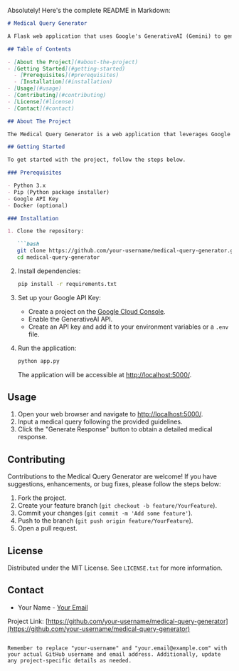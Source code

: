 Absolutely! Here's the complete README in Markdown:

```markdown
# Medical Query Generator

A Flask web application that uses Google's GenerativeAI (Gemini) to generate medical responses based on user input. The application simulates a medical expert providing accurate advice to a patient's query.

## Table of Contents

- [About the Project](#about-the-project)
- [Getting Started](#getting-started)
  - [Prerequisites](#prerequisites)
  - [Installation](#installation)
- [Usage](#usage)
- [Contributing](#contributing)
- [License](#license)
- [Contact](#contact)

## About The Project

The Medical Query Generator is a web application that leverages Google's GenerativeAI to generate detailed and accurate medical responses. Users input medical queries, and the application provides responses adhering to specific guidelines for clarity, accuracy, and informativeness.

## Getting Started

To get started with the project, follow the steps below.

### Prerequisites

- Python 3.x
- Pip (Python package installer)
- Google API Key
- Docker (optional)

### Installation

1. Clone the repository:

   ```bash
   git clone https://github.com/your-username/medical-query-generator.git
   cd medical-query-generator
   ```

2. Install dependencies:

   ```bash
   pip install -r requirements.txt
   ```

3. Set up your Google API Key:

   - Create a project on the [Google Cloud Console](https://console.cloud.google.com/).
   - Enable the GenerativeAI API.
   - Create an API key and add it to your environment variables or a `.env` file.

4. Run the application:

   ```bash
   python app.py
   ```

   The application will be accessible at [http://localhost:5000/](http://localhost:5000/).

## Usage

1. Open your web browser and navigate to [http://localhost:5000/](http://localhost:5000/).
2. Input a medical query following the provided guidelines.
3. Click the "Generate Response" button to obtain a detailed medical response.

## Contributing

Contributions to the Medical Query Generator are welcome! If you have suggestions, enhancements, or bug fixes, please follow the steps below:

1. Fork the project.
2. Create your feature branch (`git checkout -b feature/YourFeature`).
3. Commit your changes (`git commit -m 'Add some feature'`).
4. Push to the branch (`git push origin feature/YourFeature`).
5. Open a pull request.

## License

Distributed under the MIT License. See `LICENSE.txt` for more information.

## Contact

- Your Name - [Your Email](mailto:your.email@example.com)

Project Link: [https://github.com/your-username/medical-query-generator](https://github.com/your-username/medical-query-generator)
```

Remember to replace "your-username" and "your.email@example.com" with your actual GitHub username and email address. Additionally, update any project-specific details as needed.
